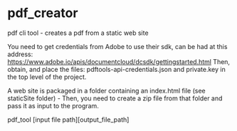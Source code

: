 # pdf_creator
pdf cli tool - creates a pdf from a static web site

You need to get credentials from Adobe to use their sdk, can be had at this address: https://www.adobe.io/apis/documentcloud/dcsdk/gettingstarted.html
Then, obtain, and place the files: pdftools-api-credentials.json and private.key in the top level of the project. 

A web site is packaged in a folder containing an index.html file (see staticSite folder) - Then, you need to create a zip file from that folder and pass it as input to the program. 

pdf_tool [input file path][output_file_path]


